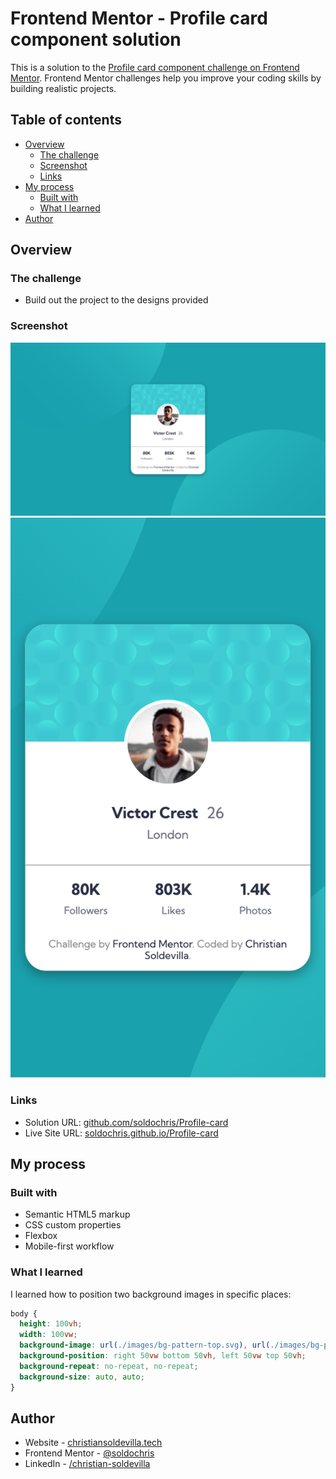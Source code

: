 # Frontend Mentor - Profile card component solution

This is a solution to the [Profile card component challenge on Frontend Mentor](https://www.frontendmentor.io/challenges/profile-card-component-cfArpWshJ). Frontend Mentor challenges help you improve your coding skills by building realistic projects. 

## Table of contents

- [Overview](#overview)
  - [The challenge](#the-challenge)
  - [Screenshot](#screenshot)
  - [Links](#links)
- [My process](#my-process)
  - [Built with](#built-with)
  - [What I learned](#what-i-learned)
- [Author](#author)

## Overview

### The challenge

- Build out the project to the designs provided

### Screenshot

![Desktop Screenshot](desktop.png)
![Mobile Screenshot](mobile.png)

### Links

- Solution URL: [github.com/soldochris/Profile-card](https://github.com/soldochris/Profile-card)
- Live Site URL: [soldochris.github.io/Profile-card](https://soldochris.github.io/Profile-card/)

## My process

### Built with

- Semantic HTML5 markup
- CSS custom properties
- Flexbox
- Mobile-first workflow

### What I learned

I learned how to position two background images in specific places:

```css
body {
  height: 100vh;
  width: 100vw;
  background-image: url(./images/bg-pattern-top.svg), url(./images/bg-pattern-bottom.svg);
  background-position: right 50vw bottom 50vh, left 50vw top 50vh;
  background-repeat: no-repeat, no-repeat;
  background-size: auto, auto;
}
```

## Author

- Website - [christiansoldevilla.tech](https://christiansoldevilla.tech/?i=1)
- Frontend Mentor - [@soldochris](https://www.frontendmentor.io/profile/soldochris)
- LinkedIn - [/christian-soldevilla](https://www.linkedin.com/in/christian-soldevilla/)